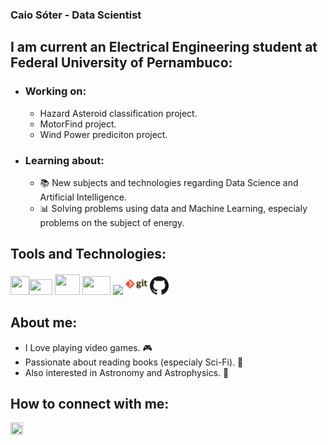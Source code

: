 ### Caio Sóter - Data Scientist
## I am current an Electrical Engineering student at Federal University of Pernambuco:

 - ### Working on:
   - Hazard Asteroid classification project.
   - MotorFind project.
   - Wind Power prediciton project.

- ### Learning about:
  - 📚 New subjects and technologies regarding Data Science and Artificial Intelligence.
  - 📊 Solving problems using data and Machine Learning, especialy problems on the subject of energy.

## Tools and Technologies:
<img src="https://upload.wikimedia.org/wikipedia/commons/0/0a/Python.svg" height=30 width=30><img src="https://upload.wikimedia.org/wikipedia/commons/8/87/Sql_data_base_with_logo.png" height=25 width=37>
<img src="https://numfocus.org/wp-content/uploads/2017/11/scikitlearn-logo-300.png" height=33 width=40>
<img src="https://upload.wikimedia.org/wikipedia/commons/thumb/e/ed/Pandas_logo.svg/1200px-Pandas_logo.svg.png" height=30 width=45>
<img src="https://upload.wikimedia.org/wikipedia/commons/thumb/3/31/NumPy_logo_2020.svg/1920px-NumPy_logo_2020.svg.png" heigth=50 width=60>
<img src="https://raw.githubusercontent.com/github/explore/80688e429a7d4ef2fca1e82350fe8e3517d3494d/topics/git/git.png" height=35 width=35>
<img src="https://raw.githubusercontent.com/github/explore/78df643247d429f6cc873026c0622819ad797942/topics/github/github.png" heigth=20 width=30>

## About me:
- I	Love playing video games. 🎮
- Passionate about reading books (especialy Sci-Fi). 📖
- Also interested in Astronomy and Astrophysics. 🌌

## How to connect with me:
[<img src="https://user-images.githubusercontent.com/86934400/236183151-e155a544-d5aa-42f2-8d54-a14e5ac0d801.png" height="20" width="20">](https://www.linkedin.com/in/caio-soter/)


